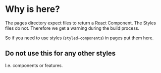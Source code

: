 # Why is here?

The pages directory expect files to return a React Component. The Styles files do not. Therefore we get a warning during the build process.

So if you need to use styles (`styled-components`) in pages put them here.

## Do not use this for any other styles

I.e. components or features.
